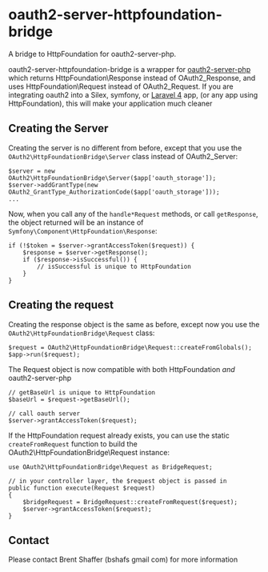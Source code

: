 oauth2-server-httpfoundation-bridge
===================================

A bridge to HttpFoundation for oauth2-server-php.

oauth2-server-httpfoundation-bridge is a wrapper for [oauth2-server-php](https://github.com/bshaffer/oauth2-server-php)
which returns HttpFoundation\Response instead of OAuth2_Response, and uses HttpFoundation\Request instead of OAuth2_Request.
If you are integrating oauth2 into a Silex, symfony, or [Laravel 4](http://four.laravel.com) app, (or any app using HttpFoundation), this will make your
application much cleaner

## Creating the Server

Creating the server is no different from before, except that you use the `OAuth2\HttpFoundationBridge\Server`
class instead of OAuth2_Server:

    $server = new OAuth2\HttpFoundationBridge\Server($app['oauth_storage']);
    $server->addGrantType(new OAuth2_GrantType_AuthorizationCode($app['oauth_storage']));
    ...

Now, when you call any of the `handle*Request` methods, or call `getResponse`, the object returned will be an
instance of `Symfony\Component\HttpFoundation\Response`:

    if (!$token = $server->grantAccessToken($request)) {
        $response = $server->getResponse();
        if ($response->isSuccessful()) {
            // isSuccessful is unique to HttpFoundation
        }
    }

## Creating the request

Creating the response object is the same as before, except now you use the
`OAuth2\HttpFoundationBridge\Request` class:

    $request = OAuth2\HttpFoundationBridge\Request::createFromGlobals();
    $app->run($request);

The Request object is now compatible with both HttpFoundation *and* oauth2-server-php

    // getBaseUrl is unique to HttpFoundation
    $baseUrl = $request->getBaseUrl();

    // call oauth server
    $server->grantAccessToken($request);

If the HttpFoundation request already exists, you can use the static `createFromRequest`
function to build the OAuth2\HttpFoundationBridge\Request instance:

    use OAuth2\HttpFoundationBridge\Request as BridgeRequest;

    // in your controller layer, the $request object is passed in
    public function execute(Request $request)
    {
        $bridgeRequest = BridgeRequest::createFromRequest($request);
        $server->grantAccessToken($request);
    }


Contact
-------

Please contact Brent Shaffer (bshafs <at> gmail <dot> com) for more information
